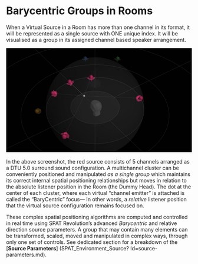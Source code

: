 # Barycentric Groups in Rooms

When a Virtual Source in a Room has more than one channel in its format, it will be represented as a single source with ONE unique index.
It will be visualised as a group in its assigned channel based speaker arrangement.

![](include/SpatRevolution_UserGuide_-122.jpg)

In the above screenshot, the red source consists of 5 channels arranged as a DTU 5.0 surround sound configuration.
A multichannel cluster can be conveniently positioned and manipulated _as a single group_ which maintains its correct internal spatial positioning relationships but moves in relation to the absolute listener position in the Room (the Dummy Head).
The dot at the center of each cluster, where each virtual “channel emitter” is attached is called the “BaryCentric” focus— In other words, a _relative_ listener position that the virtual source configuration remains focused on.


These complex spatial positioning algorithms are computed and controlled in real time using SPAT Revolution’s advanced _Barycentric_ and relative direction source parameters.
A group that may contain many elements can be transformed, scaled,
moved and manipulated in complex ways, through only one set of controls.
See dedicated section for a breakdown of the [**Source Parameters**] (SPAT_Environment_Source? Id=source-parameters.md).
